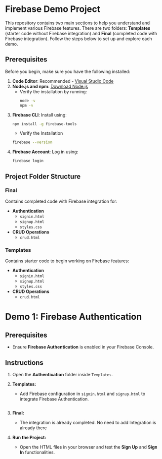 # Firebase Demo Project

This repository contains two main sections to help you understand and implement various Firebase features. There are two folders: **Templates** (starter code without Firebase integration) and **Final** (completed code with Firebase integration). Follow the steps below to set up and explore each demo.

## Prerequisites

Before you begin, make sure you have the following installed:
1. **Code Editor**: Recommended - [Visual Studio Code](https://code.visualstudio.com/Download)
2. **Node.js and npm**: [Download Node.js](https://nodejs.org/)
   - Verify the installation by running:
     ```bash
     node -v
     npm -v
     ```
3. **Firebase CLI**: Install using:
   ```bash
   npm install -g firebase-tools
   ```
   - Verify the Installation
   ```bash
   firebase --version
   ```
4. **Firebase Account**: Log in using:
   ```bash
   firebase login
   ```
## Project Folder Structure

### Final
Contains completed code with Firebase integration for:
- **Authentication**
  - `signin.html`
  - `signup.html`
  - `styles.css`
- **CRUD Operations**
  - `crud.html`

### Templates
Contains starter code to begin working on Firebase features:
- **Authentication**
  - `signin.html`
  - `signup.html`
  - `styles.css`
- **CRUD Operations**
  - `crud.html`
# Demo 1: Firebase Authentication

## Prerequisites
- Ensure **Firebase Authentication** is enabled in your Firebase Console.

## Instructions

1. Open the **Authentication** folder inside `Templates`.

2. **Templates:**
   - Add Firebase configuration in `signin.html` and `signup.html` to integrate Firebase Authentication.
  ```bash
  
  ```

3. **Final:**
   - The integration is already completed. No need to add Integration is already there

4. **Run the Project:**
   - Open the HTML files in your browser and test the **Sign Up** and **Sign In** functionalities.

